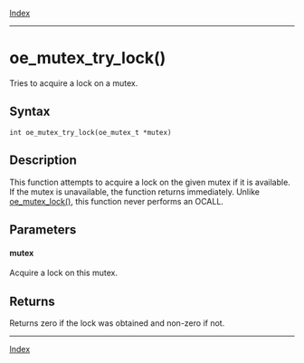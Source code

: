 [Index](index.md)

---
# oe_mutex_try_lock()

Tries to acquire a lock on a mutex.

## Syntax

    int oe_mutex_try_lock(oe_mutex_t *mutex)
## Description 

This function attempts to acquire a lock on the given mutex if it is available. If the mutex is unavailable, the function returns immediately. Unlike [oe_mutex_lock()](thread_8h_a7d64c3e4796b8e037565f3828eebd678_1a7d64c3e4796b8e037565f3828eebd678.md), this function never performs an OCALL.



## Parameters

#### mutex

Acquire a lock on this mutex.

## Returns

Returns zero if the lock was obtained and non-zero if not.

---
[Index](index.md)

